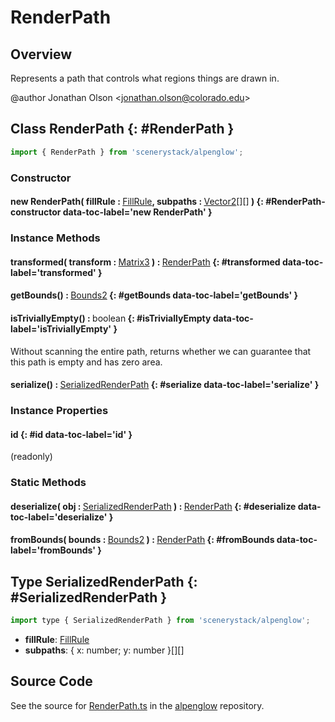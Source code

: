 # RenderPath

## Overview

Represents a path that controls what regions things are drawn in.

@author Jonathan Olson &lt;jonathan.olson@colorado.edu&gt;

## Class RenderPath {: #RenderPath }


```js
import { RenderPath } from 'scenerystack/alpenglow';
```
### Constructor

#### new RenderPath( fillRule : <span style="font-weight: 400;">[FillRule](../alpenglow/FillRule.md)</span>, subpaths : <span style="font-weight: 400;">[Vector2](../dot/Vector2.md)[][]</span> ) {: #RenderPath-constructor data-toc-label='new RenderPath' }

### Instance Methods

#### transformed( transform : <span style="font-weight: 400;">[Matrix3](../dot/Matrix3.md)</span> ) : <span style="font-weight: 400;">[RenderPath](../alpenglow/RenderPath.md)</span> {: #transformed data-toc-label='transformed' }

#### getBounds() : <span style="font-weight: 400;">[Bounds2](../dot/Bounds2.md)</span> {: #getBounds data-toc-label='getBounds' }

#### isTriviallyEmpty() : <span style="font-weight: 400;"><span style="color: hsla(calc(var(--md-hue) + 180deg),80%,40%,1);">boolean</span></span> {: #isTriviallyEmpty data-toc-label='isTriviallyEmpty' }

Without scanning the entire path, returns whether we can guarantee that this path is empty and has zero area.

#### serialize() : <span style="font-weight: 400;">[SerializedRenderPath](../alpenglow/RenderPath.md#SerializedRenderPath)</span> {: #serialize data-toc-label='serialize' }

### Instance Properties

#### id {: #id data-toc-label='id' }

(readonly)

### Static Methods

#### deserialize( obj : <span style="font-weight: 400;">[SerializedRenderPath](../alpenglow/RenderPath.md#SerializedRenderPath)</span> ) : <span style="font-weight: 400;">[RenderPath](../alpenglow/RenderPath.md)</span> {: #deserialize data-toc-label='deserialize' }

#### fromBounds( bounds : <span style="font-weight: 400;">[Bounds2](../dot/Bounds2.md)</span> ) : <span style="font-weight: 400;">[RenderPath](../alpenglow/RenderPath.md)</span> {: #fromBounds data-toc-label='fromBounds' }



## Type SerializedRenderPath {: #SerializedRenderPath }


```js
import type { SerializedRenderPath } from 'scenerystack/alpenglow';
```


- **fillRule**: [FillRule](../alpenglow/FillRule.md)
- **subpaths**: { x: <span style="color: hsla(calc(var(--md-hue) + 180deg),80%,40%,1);">number</span>; y: <span style="color: hsla(calc(var(--md-hue) + 180deg),80%,40%,1);">number</span> }[][]




## Source Code

See the source for [RenderPath.ts](https://github.com/phetsims/alpenglow/blob/main/js/render-program/RenderPath.ts) in the [alpenglow](https://github.com/phetsims/alpenglow) repository.
